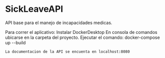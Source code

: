 # SickLeaveAPI
API base para el manejo de incapacidades medicas.

Para correr el aplicativo:
    Instalar DockerDesktop
    En consola de comandos ubicarse en la carpeta del proyecto.
    Ejecutar el comando:
    docker-compose up --build

    La documentacion de la API se encuenta en localhost:8080
